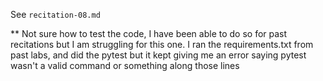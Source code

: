 See `recitation-08.md`


** Not sure how to test the code, I have been able to do so for past recitations but I am struggling for this one. I ran the requirements.txt from past labs, and did the pytest but it kept giving me an error saying pytest wasn't a valid command or something along those lines
